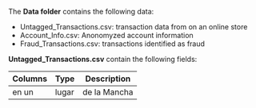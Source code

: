 The **Data folder** contains the following data:

- Untagged_Transactions.csv: transaction data from on an online store
- Account_Info.csv: Anonomyzed account information
- Fraud_Transactions.csv: transactions identified as fraud


**Untagged_Transactions.csv** contain the following fields:

Columns	| Type |	Description
--- | --- |  --- 
en un | lugar | de la Mancha
